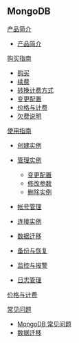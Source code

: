 ## MongoDB

[产品简介]()
 
* [产品简介](平台服务/MongoDB/产品简介/MongoDB产品简介.md)

[购买指南]()

* [购买](平台服务/MongoDB/购买指南/购买MongoDB.md)
* [续费](平台服务/MongoDB/购买指南/续费MongoDB.md)
* [转换计费方式](平台服务/MongoDB/购买指南/MongoDB转换计费方式.md)
* [变更配置](平台服务/MongoDB/购买指南/MongoDB变更配置.md)
* [价格与计费](平台服务/MongoDB/购买指南/MongoDB价格与计费.md)
* [欠费说明](平台服务/MongoDB/购买指南/MongoDB欠费说明.md)


[使用指南]()

* [创建实例](平台服务/MongoDB/使用指南/创建MongoDB实例.md)
* [管理实例]()

  * [变更配置](平台服务/MongoDB/使用指南/MongoDB.md)
  * [修改参数](平台服务/MongoDB/使用指南/MongoDB.md)
  * [删除实例](平台服务/MongoDB/使用指南/MongoDB.md)
* [帐号管理](平台服务/MongoDB/使用指南/MongoDB.md)
* [连接实例](平台服务/MongoDB/使用指南/MongoDB.md)
* [数据迁移](平台服务/MongoDB/使用指南/MongoDB.md)
* [备份与恢复](平台服务/MongoDB/使用指南/MongoDB备份与恢复.md)
* [监控与报警](平台服务/MongoDB/使用指南/MongoDB.md)
* [日志管理](平台服务/MongoDB/使用指南/MongoDB.md)

[价格与计费](平台服务/MongoDB/MongoDB价格与计费.md)

[常见问题]()

* [MongoDB 常见问题](平台服务/MongoDB/常见问题/MongoDB常见问题.md)
* [数据迁移](平台服务/MongoDB/常见问题/数据迁移.md)




